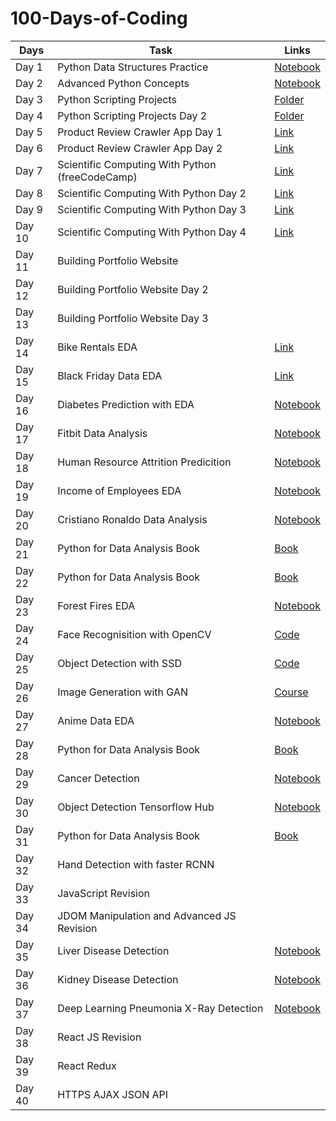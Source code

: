 # 100-Days-of-Coding

| Days  | Task | Links |
| ------------- | ------------- | ------------ |
| Day 1  | Python Data Structures Practice   | [Notebook](https://github.com/VishwasMore/100-Days-of-Coding/tree/master/Day%201)
| Day 2  | Advanced Python Concepts | [Notebook](https://github.com/VishwasMore/100-Days-of-Coding/blob/master/Day%202/advance-python.ipynb)
| Day 3  | Python Scripting Projects | [Folder](https://github.com/VishwasMore/Python-Scripting)
| Day 4| Python Scripting Projects Day 2| [Folder](https://github.com/VishwasMore/Python-Scripting)
| Day 5 | Product Review Crawler App Day 1 | [Link](https://github.com/VishwasMore/ReviewCrawlerApp)
| Day 6 | Product Review Crawler App Day 2 | [Link](https://github.com/VishwasMore/ReviewCrawlerApp)
| Day 7 | Scientific Computing With Python (freeCodeCamp) | [Link](https://www.freecodecamp.org/learn/)
| Day 8 | Scientific Computing With Python Day 2 | [Link](https://www.freecodecamp.org/learn/)
| Day 9 | Scientific Computing With Python Day 3 | [Link](https://www.freecodecamp.org/learn/)
| Day 10 | Scientific Computing With Python Day 4 | [Link](https://www.freecodecamp.org/learn/)
| Day 11 | Building Portfolio Website |
| Day 12 | Building Portfolio Website Day 2|
| Day 13 | Building Portfolio Website Day 3|
| Day 14 | Bike Rentals EDA | [Link](https://github.com/VishwasMore/Exploratory-Data-Analysis)
| Day 15 | Black Friday Data EDA | [Link](https://github.com/VishwasMore/Exploratory-Data-Analysis)
| Day 16 | Diabetes Prediction with EDA |[Notebook](https://github.com/VishwasMore/Diabetes-Prediction/blob/master/diabetes-prediction-with-EDA.ipynb)
| Day 17 | Fitbit Data Analysis | [Notebook](https://github.com/VishwasMore/Exploratory-Data-Analysis/blob/master/fitbit-EDA.ipynb)
| Day 18 | Human Resource Attrition Predicition | [Notebook](https://github.com/VishwasMore/HR-Data-Analysis-and-Prediction/blob/master/HR-Analysis-Prediction-Visualization.ipynb)
| Day 19 | Income of Employees EDA | [Notebook](https://github.com/VishwasMore/Exploratory-Data-Analysis/blob/master/Income-Prediction.ipynb)
| Day 20 | Cristiano Ronaldo Data Analysis | [Notebook](https://github.com/VishwasMore/Exploratory-Data-Analysis/blob/master/CristianoRonaldo.ipynb)
| Day 21 | Python for Data Analysis Book | [Book](https://www.oreilly.com/library/view/python-for-data/9781449323592/)
| Day 22 | Python for Data Analysis Book | [Book](https://www.oreilly.com/library/view/python-for-data/9781449323592/)
| Day 23 | Forest Fires EDA | [Notebook](https://github.com/VishwasMore/Exploratory-Data-Analysis/blob/master/forest-fires-EDA.ipynb)
| Day 24 | Face Recognisition with OpenCV | [Code](https://github.com/VishwasMore/face-detection-opencv)
| Day 25 | Object Detection with SSD | [Code](https://github.com/VishwasMore/object-detection-SSD)
| Day 26 | Image Generation with GAN | [Course](https://www.superdatascience.com/courses/computer-vision-z-learn-opencv-gans-cutting-edge-ai)
| Day 27 | Anime Data EDA | [Notebook](https://www.kaggle.com/tanetboss/user-clustering-for-anime-recommendation)
| Day 28 | Python for Data Analysis Book | [Book](https://www.oreilly.com/library/view/python-for-data/9781449323592/)
| Day 29 | Cancer Detection |[Notebook](https://github.com/VishwasMore/Health-App)
| Day 30 | Object Detection Tensorflow Hub | [Notebook](https://www.tensorflow.org/hub/tutorials/tf2_object_detection)
| Day 31 | Python for Data Analysis Book | [Book](https://www.oreilly.com/library/view/python-for-data/9781449323592/)
| Day 32 | Hand Detection with faster RCNN | 
| Day 33 | JavaScript Revision | 
| Day 34 | JDOM Manipulation and Advanced JS Revision | 
| Day 35 | Liver Disease Detection | [Notebook](https://github.com/VishwasMore/Health-App)
| Day 36 | Kidney Disease Detection | [Notebook](https://github.com/VishwasMore/Health-App)
| Day 37 | Deep Learning Pneumonia X-Ray Detection | [Notebook](https://github.com/VishwasMore/Health-App)
| Day 38 | React JS Revision |
| Day 39 | React Redux |
| Day 40 | HTTPS AJAX JSON API |
